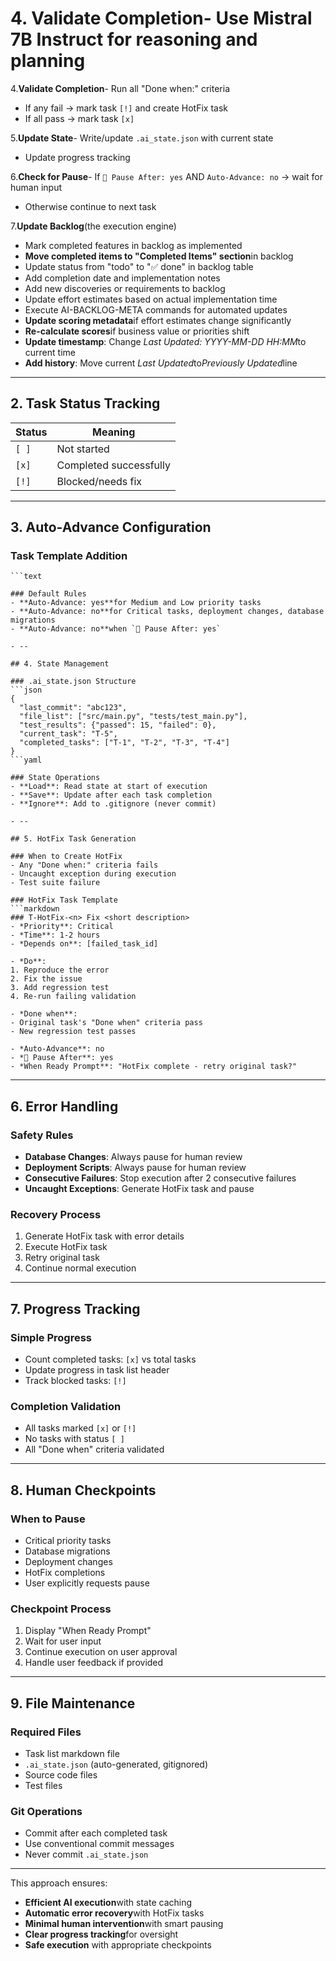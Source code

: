<!-- CONTEXT_REFERENCE: 400_context-priority-guide.md -->
<!-- ARCHIVED: Historical workflow. Use `003_process-task-list.md` for current execution. -->
<!-- MODULE_REFERENCE: 400_deployment-environment-guide.md -->
<!-- MODULE_REFERENCE: 400_migration-upgrade-guide.md -->
# 4. **Validate Completion**- Use Mistral 7B Instruct for reasoning and planning

4.**Validate Completion**- Run all "Done when:" criteria
  - If any fail → mark task `[!]` and create HotFix task
  - If all pass → mark task `[x]`

5.**Update State**- Write/update `.ai_state.json` with current state
  - Update progress tracking

6.**Check for Pause**- If `🛑 Pause After: yes` AND `Auto-Advance: no` → wait for human input
  - Otherwise continue to next task

7.**Update Backlog**(the execution engine)
  - Mark completed features in backlog as implemented
  - **Move completed items to "Completed Items" section**in backlog
  - Update status from "todo" to "✅ done" in backlog table
  - Add completion date and implementation notes
  - Add new discoveries or requirements to backlog
  - Update effort estimates based on actual implementation time
  - Execute AI-BACKLOG-META commands for automated updates
  - **Update scoring metadata**if effort estimates change significantly
  - **Re-calculate scores**if business value or priorities shift
  - **Update timestamp**: Change *Last Updated: YYYY-MM-DD HH:MM*to current time
  - **Add history**: Move current *Last Updated*to*Previously Updated*line

- --

## 2. Task Status Tracking

| Status | Meaning |
|--------|---------|
| `[ ]` | Not started |
| `[x]` | Completed successfully |
| `[!]` | Blocked/needs fix |

- --

## 3. Auto-Advance Configuration

### Task Template Addition
```markdown**Auto-Advance**: yes | no
```text

### Default Rules
- **Auto-Advance: yes**for Medium and Low priority tasks
- **Auto-Advance: no**for Critical tasks, deployment changes, database migrations
- **Auto-Advance: no**when `🛑 Pause After: yes`

- --

## 4. State Management

### .ai_state.json Structure
```json
{
  "last_commit": "abc123",
  "file_list": ["src/main.py", "tests/test_main.py"],
  "test_results": {"passed": 15, "failed": 0},
  "current_task": "T-5",
  "completed_tasks": ["T-1", "T-2", "T-3", "T-4"]
}
```yaml

### State Operations
- **Load**: Read state at start of execution
- **Save**: Update after each task completion
- **Ignore**: Add to .gitignore (never commit)

- --

## 5. HotFix Task Generation

### When to Create HotFix
- Any "Done when:" criteria fails
- Uncaught exception during execution
- Test suite failure

### HotFix Task Template
```markdown
### T-HotFix-<n> Fix <short description>
- *Priority**: Critical
- *Time**: 1-2 hours
- *Depends on**: [failed_task_id]

- *Do**:
1. Reproduce the error
2. Fix the issue
3. Add regression test
4. Re-run failing validation

- *Done when**:
- Original task's "Done when" criteria pass
- New regression test passes

- *Auto-Advance**: no
- *🛑 Pause After**: yes
- *When Ready Prompt**: "HotFix complete - retry original task?"
```

- --

## 6. Error Handling

### Safety Rules
- **Database Changes**: Always pause for human review
- **Deployment Scripts**: Always pause for human review
- **Consecutive Failures**: Stop execution after 2 consecutive failures
- **Uncaught Exceptions**: Generate HotFix task and pause

### Recovery Process
1. Generate HotFix task with error details
2. Execute HotFix task
3. Retry original task
4. Continue normal execution

- --

## 7. Progress Tracking

### Simple Progress
- Count completed tasks: `[x]` vs total tasks
- Update progress in task list header
- Track blocked tasks: `[!]`

### Completion Validation
- All tasks marked `[x]` or `[!]`
- No tasks with status `[ ]`
- All "Done when" criteria validated

- --

## 8. Human Checkpoints

### When to Pause
- Critical priority tasks
- Database migrations
- Deployment changes
- HotFix completions
- User explicitly requests pause

### Checkpoint Process
1. Display "When Ready Prompt"
2. Wait for user input
3. Continue execution on user approval
4. Handle user feedback if provided

- --

## 9. File Maintenance

### Required Files
- Task list markdown file
- `.ai_state.json` (auto-generated, gitignored)
- Source code files
- Test files

### Git Operations
- Commit after each completed task
- Use conventional commit messages
- Never commit `.ai_state.json`

- --

This approach ensures:
- **Efficient AI execution**with state caching
- **Automatic error recovery**with HotFix tasks
- **Minimal human intervention**with smart pausing
- **Clear progress tracking**for oversight
- **Safe execution** with appropriate checkpoints
